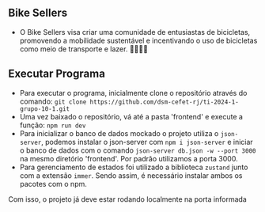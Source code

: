 ## Bike Sellers
- O Bike Sellers visa criar uma comunidade de entusiastas de bicicletas, promovendo a mobilidade sustentável e incentivando o uso de bicicletas como meio de transporte e lazer. 🚴‍♂️🚴‍♀️

## Executar Programa 
  * Para executar o programa, inicialmente clone o repositório através do comando: `git clone https://github.com/dsm-cefet-rj/ti-2024-1-grupo-10-1.git`
  * Uma vez baixado o repositório, vá até a pasta 'frontend' e execute a função: `npm run dev`
  * Para inicializar o banco de dados mockado o projeto utiliza o `json-server`, podemos instalar o json-server com `npm i json-server` e iniciar o banco de dados com o comando `json-server db.json -w --port 3000` na mesmo diretório 'frontend'. Por padrão utilizamos a porta 3000.
  * Para gerenciamento de estados foi utilizado a biblioteca `zustand` junto com a extensão `immer`. Sendo assim, é necessário instalar ambos os pacotes com o npm.

Com isso, o projeto já deve estar rodando localmente na porta informada

